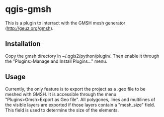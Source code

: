 # qgis-gmsh
This is a plugin to interract with the GMSH mesh generator (http://geuz.org/gmsh).

## Installation
Copy the gmsh directory in ~/.qgis2/python/plugin/. Then enable it through the "Plugins>Manage and Install Plugins..." menu.

## Usage
Currently, the only feature is to export the project as a .geo file to be meshed with GMSH.
It is accessible through the menu "Plugins>Gmsh>Export as Geo file". All polygones, lines and multilines of the visible layers are exported if those layers contain a "mesh_size" field. This field is used to determine the size of the elements.
